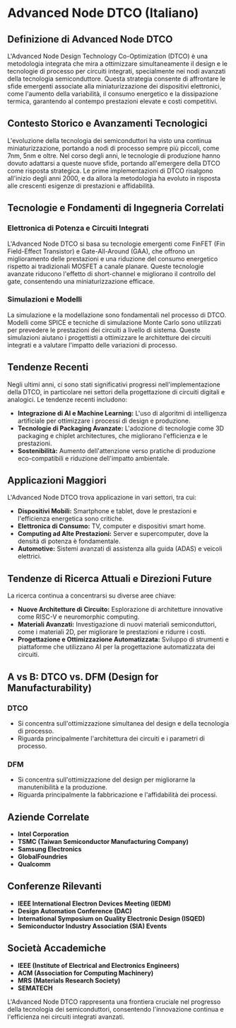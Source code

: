 # Advanced Node DTCO (Italiano)

## Definizione di Advanced Node DTCO

L'Advanced Node Design Technology Co-Optimization (DTCO) è una metodologia integrata che mira a ottimizzare simultaneamente il design e le tecnologie di processo per circuiti integrati, specialmente nei nodi avanzati della tecnologia semiconduttore. Questa strategia consente di affrontare le sfide emergenti associate alla miniaturizzazione dei dispositivi elettronici, come l'aumento della variabilità, il consumo energetico e la dissipazione termica, garantendo al contempo prestazioni elevate e costi competitivi.

## Contesto Storico e Avanzamenti Tecnologici

L'evoluzione della tecnologia dei semiconduttori ha visto una continua miniaturizzazione, portando a nodi di processo sempre più piccoli, come 7nm, 5nm e oltre. Nel corso degli anni, le tecnologie di produzione hanno dovuto adattarsi a queste nuove sfide, portando all'emergere della DTCO come risposta strategica. Le prime implementazioni di DTCO risalgono all'inizio degli anni 2000, e da allora la metodologia ha evoluto in risposta alle crescenti esigenze di prestazioni e affidabilità.

## Tecnologie e Fondamenti di Ingegneria Correlati

### Elettronica di Potenza e Circuiti Integrati

L'Advanced Node DTCO si basa su tecnologie emergenti come FinFET (Fin Field-Effect Transistor) e Gate-All-Around (GAA), che offrono un miglioramento delle prestazioni e una riduzione del consumo energetico rispetto ai tradizionali MOSFET a canale planare. Queste tecnologie avanzate riducono l'effetto di short-channel e migliorano il controllo del gate, consentendo una miniaturizzazione efficace.

### Simulazioni e Modelli

La simulazione e la modellazione sono fondamentali nel processo di DTCO. Modelli come SPICE e tecniche di simulazione Monte Carlo sono utilizzati per prevedere le prestazioni dei circuiti a livello di sistema. Queste simulazioni aiutano i progettisti a ottimizzare le architetture dei circuiti integrati e a valutare l'impatto delle variazioni di processo.

## Tendenze Recenti

Negli ultimi anni, ci sono stati significativi progressi nell'implementazione della DTCO, in particolare nei settori della progettazione di circuiti digitali e analogici. Le tendenze recenti includono:

- **Integrazione di AI e Machine Learning:** L'uso di algoritmi di intelligenza artificiale per ottimizzare i processi di design e produzione.
- **Tecnologie di Packaging Avanzate:** L'adozione di tecnologie come 3D packaging e chiplet architectures, che migliorano l'efficienza e le prestazioni.
- **Sostenibilità:** Aumento dell'attenzione verso pratiche di produzione eco-compatibili e riduzione dell'impatto ambientale.

## Applicazioni Maggiori

L'Advanced Node DTCO trova applicazione in vari settori, tra cui:

- **Dispositivi Mobili:** Smartphone e tablet, dove le prestazioni e l'efficienza energetica sono critiche.
- **Elettronica di Consumo:** TV, computer e dispositivi smart home.
- **Computing ad Alte Prestazioni:** Server e supercomputer, dove la densità di potenza è fondamentale.
- **Automotive:** Sistemi avanzati di assistenza alla guida (ADAS) e veicoli elettrici.

## Tendenze di Ricerca Attuali e Direzioni Future

La ricerca continua a concentrarsi su diverse aree chiave:

- **Nuove Architetture di Circuito:** Esplorazione di architetture innovative come RISC-V e neuromorphic computing.
- **Materiali Avanzati:** Investigazione di nuovi materiali semiconduttori, come i materiali 2D, per migliorare le prestazioni e ridurre i costi.
- **Progettazione e Ottimizzazione Automatizzata:** Sviluppo di strumenti e piattaforme che utilizzano AI per la progettazione automatizzata dei circuiti.

## A vs B: DTCO vs. DFM (Design for Manufacturability)

### DTCO

- Si concentra sull'ottimizzazione simultanea del design e della tecnologia di processo.
- Riguarda principalmente l'architettura dei circuiti e i parametri di processo.

### DFM

- Si concentra sull'ottimizzazione del design per migliorarne la manutenibilità e la produzione.
- Riguarda principalmente la fabbricazione e l'affidabilità dei processi.

## Aziende Correlate

- **Intel Corporation**
- **TSMC (Taiwan Semiconductor Manufacturing Company)**
- **Samsung Electronics**
- **GlobalFoundries**
- **Qualcomm**

## Conferenze Rilevanti

- **IEEE International Electron Devices Meeting (IEDM)**
- **Design Automation Conference (DAC)**
- **International Symposium on Quality Electronic Design (ISQED)**
- **Semiconductor Industry Association (SIA) Events**

## Società Accademiche

- **IEEE (Institute of Electrical and Electronics Engineers)**
- **ACM (Association for Computing Machinery)**
- **MRS (Materials Research Society)**
- **SEMATECH**

L'Advanced Node DTCO rappresenta una frontiera cruciale nel progresso della tecnologia dei semiconduttori, consentendo l'innovazione continua e l'efficienza nei circuiti integrati avanzati.
